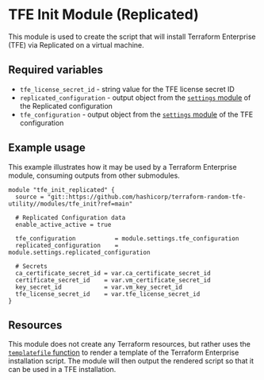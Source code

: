# TFE Init Module (Replicated)

This module is used to create the script that will install Terraform Enterprise (TFE) via Replicated on a virtual machine.

## Required variables

* `tfe_license_secret_id` - string value for the TFE license secret ID
* `replicated_configuration` - output object from the [`settings` module](../settings) of the Replicated configuration
* `tfe_configuration` - output object from the [`settings` module](../settings) of the TFE configuration

## Example usage

This example illustrates how it may be used by a Terraform Enterprise module, consuming outputs from other submodules.

```hcl
module "tfe_init_replicated" {
  source = "git::https://github.com/hashicorp/terraform-random-tfe-utility//modules/tfe_init?ref=main"

  # Replicated Configuration data
  enable_active_active = true

  tfe_configuration           = module.settings.tfe_configuration
  replicated_configuration    = module.settings.replicated_configuration

  # Secrets
  ca_certificate_secret_id = var.ca_certificate_secret_id
  certificate_secret_id    = var.vm_certificate_secret_id
  key_secret_id            = var.vm_key_secret_id
  tfe_license_secret_id    = var.tfe_license_secret_id
}
```

## Resources

This module does not create any Terraform resources, but rather uses the [`templatefile` function](https://www.terraform.io/language/functions/templatefile)
to render a template of the Terraform Enterprise installation script. The module will then output the
rendered script so that it can be used in a TFE installation.
